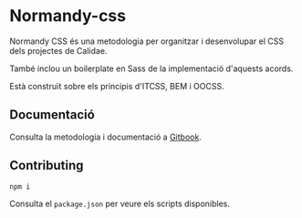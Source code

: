# Normandy-css

Normandy CSS és una metodologia per organitzar i desenvolupar el CSS
dels projectes de Calidae.

També inclou un boilerplate en Sass de la implementació d'aquests acords.

Està construït sobre els principis d'ITCSS, BEM i OOCSS.

## Documentació

Consulta la metodologia i documentació a [Gitbook](https://afontcu.gitbooks.io/normandy).

## Contributing

`npm i`

Consulta el `package.json` per veure els scripts disponibles.

